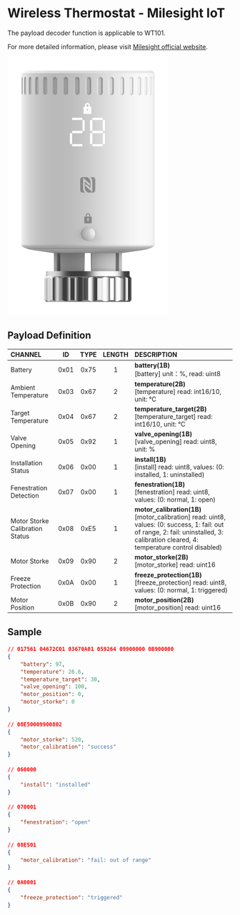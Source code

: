 # Wireless Thermostat - Milesight IoT

The payload decoder function is applicable to WT101.

For more detailed information, please visit [Milesight official website](https://www.milesight-iot.com).

![WT101](WT101.png)

## Payload Definition

| CHANNEL                         |  ID  | TYPE | LENGTH | DESCRIPTION                                                                                                                                                                               |
| :------------------------------ | :--: | :--: | :----: | :---------------------------------------------------------------------------------------------------------------------------------------------------------------------------------------- |
| Battery                         | 0x01 | 0x75 |   1    | **battery(1B)**<br/>[battery] unit：%, read: uint8                                                                                                                                        |
| Ambient Temperature             | 0x03 | 0x67 |   2    | **temperature(2B)**<br/>[temperature] read: int16/10, unit: ℃                                                                                                                             |
| Target Temperature              | 0x04 | 0x67 |   2    | **temperature_target(2B)**<br/>[temperature_target] read: int16/10, unit: ℃                                                                                                               |
| Valve Opening                   | 0x05 | 0x92 |   1    | **valve_opening(1B)**<br/>[valve_opening] read: uint8, unit: %                                                                                                                            |
| Installation Status             | 0x06 | 0x00 |   1    | **install(1B)**<br/>[install] read: uint8, values: (0: installed, 1: uninstalled)                                                                                                         |
| Fenestration Detection          | 0x07 | 0x00 |   1    | **fenestration(1B)**<br/>[fenestration] read: uint8, values: (0: normal, 1: open)                                                                                                         |
| Motor Storke Calibration Status | 0x08 | 0xE5 |   1    | **motor_calibration(1B)**<br/>[motor_calibration] read: uint8, values: (0: success, 1: fail: out of range, 2: fail: uninstalled, 3: calibration cleared, 4: temperature control disabled) |
| Motor Storke                    | 0x09 | 0x90 |   2    | **motor_storke(2B)**<br/>[motor_storke] read: uint16                                                                                                                                      |
| Freeze Protection               | 0x0A | 0x00 |   1    | **freeze_protection(1B)**<br/>[freeze_protection] read: uint8, values: (0: normal, 1: triggered)                                                                                          |
| Motor Position                  | 0x0B | 0x90 |   2    | **motor_position(2B)**<br/>[motor_position] read: uint16                                                                                                                                  |

## Sample

```json
// 017561 04672C01 03670A01 059264 09900000 0B900000
{
    "battery": 97,
    "temperature": 26.6,
    "temperature_target": 30,
    "valve_opening": 100,
    "motor_position": 0,
    "motor_storke": 0
}

// 08E50009900802
{
    "motor_storke": 520,
    "motor_calibration": "success"
}

// 060000
{
    "install": "installed"
}

// 070001
{
    "fenestration": "open"
}

// 08E501
{
    "motor_calibration": "fail: out of range"
}

// 0A0001
{
    "freeze_protection": "triggered"
}
```
